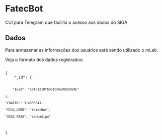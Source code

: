 # FatecBot

CUI para Telegram que facilita o acesso aos dados do SIGA


## Dados

Para armazenar as informações dos usuários está sendo utilizado o mLab.

Veja o formato dos dados registrados:

<code>
{
    "_id": {
    
		"$oid": "5b431210fb001b50e9928d046"

    },
	
    "CHATID": 314055543,
    
	"SIGA_USER": "fatecBot",
    
	"SIGA_PASS": "senhaSiga"
}
</code>
